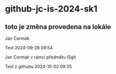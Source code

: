 # github-jc-is-2024-sk1
## toto je změna provedena na lokále

Jan Čermák

Test 2024-09-26 09:54

Jan Cermak 
v rámci předmětu ISgit

Test z githubu 2024-10-02 09:35

